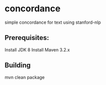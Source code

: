 # concordance
simple concordance for text using stanford-nlp

## Prerequisites: 
Install JDK 8
Install Maven 3.2.x

## Building
mvn clean package

